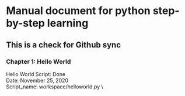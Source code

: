 
# Manual document for python step-by-step learning

## This is a check for Github sync

### Chapter 1: Hello World
Hello World Script: Done \
Date: November 25, 2020 \
Script_name: workspace/helloworld.py \
